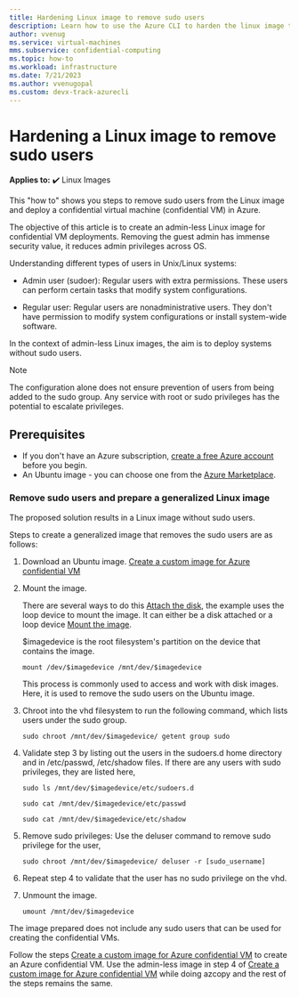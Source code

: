 ```yaml
---
title: Hardening Linux image to remove sudo users
description: Learn how to use the Azure CLI to harden the linux image to remove sudo users.
author: vvenug
ms.service: virtual-machines
mms.subservice: confidential-computing
ms.topic: how-to
ms.workload: infrastructure
ms.date: 7/21/2023
ms.author: vvenugopal
ms.custom: devx-track-azurecli
---
```


# Hardening a Linux image to remove sudo users

**Applies to:** :heavy_check_mark: Linux Images

This "how to" shows you steps to remove sudo users from the Linux image and deploy a confidential virtual machine (confidential VM) in Azure.

The objective of this article is to create an admin-less Linux image for confidential VM deployments. Removing the guest admin has immense security value, it reduces admin privileges across OS.

Understanding different types of users in Unix/Linux systems:
- Admin user (sudoer): Regular users with extra permissions. These users can perform certain tasks that modify system configurations.

- Regular user: Regular users are nonadministrative users. They don't have permission to modify system configurations or install system-wide software.

In the context of admin-less Linux images, the aim is to deploy systems without sudo users.

> [!NOTE]
> The configuration alone does not ensure prevention of users from being added to the sudo group. Any service with root or sudo privileges has the potential to escalate privileges.

## Prerequisites

- If you don't have an Azure subscription, [create a free Azure account](https://azure.microsoft.com/free/?WT.mc_id=A261C142F) before you begin.
- An Ubuntu image - you can choose one from the [Azure Marketplace](/azure/virtual-machines/linux/cli-ps-findimage).

### Remove sudo users and prepare a generalized Linux image

The proposed solution results in a Linux image without sudo users.

Steps to create a generalized image that removes the sudo users are as follows:

1. Download an Ubuntu image.
[Create a custom image for Azure confidential VM](/azure/confidential-computing/how-to-create-custom-image-confidential-vm)

2. Mount the image.

    There are several ways to do this  [Attach the disk](/azure/virtual-machines/linux/attach-disk-portal?tabs=ubuntu#mount-the-disk:~:text=new%20filesystem%20immediately.-,Mount%20the%20disk,-Create%20a%20directory), the example uses the loop device to mount the image. It can either be a disk attached or a loop device [Mount the image](https://manpages.ubuntu.com/manpages/jammy/man8/mount.8.html).

    $imagedevice is the root filesystem's partition on the device that contains the image.
    ```
    mount /dev/$imagedevice /mnt/dev/$imagedevice
    ```

    This process is commonly used to access and work with disk images. Here, it is used to remove the sudo users on the Ubuntu image.

3. Chroot into the vhd filesystem to run the following command, which lists users under the sudo group.
    ```
    sudo chroot /mnt/dev/$imagedevice/ getent group sudo
    ```

4. Validate step 3 by listing out the users in the sudoers.d home directory and in /etc/passwd, /etc/shadow files.
If there are any users with sudo privileges, they are listed here,

    ```
    sudo ls /mnt/dev/$imagedevice/etc/sudoers.d

    sudo cat /mnt/dev/$imagedevice/etc/passwd

    sudo cat /mnt/dev/$imagedevice/etc/shadow
    ```

5. Remove sudo privileges: Use the deluser command to remove sudo privilege for the user,
    ```
    sudo chroot /mnt/dev/$imagedevice/ deluser -r [sudo_username]
    ```

6. Repeat step 4 to validate that the user has no sudo privilege on the vhd.

7. Unmount the image.
    ```
    umount /mnt/dev/$imagedevice
    ```

The image prepared does not include any sudo users that can be used for creating the confidential VMs.

Follow the steps [Create a custom image for Azure confidential VM](/azure/confidential-computing/how-to-create-custom-image-confidential-vm) to create an Azure confidential VM.
Use the admin-less image in step 4 of [Create a custom image for Azure confidential VM](/azure/confidential-computing/how-to-create-custom-image-confidential-vm) while doing azcopy and the rest of the steps remains the same.
